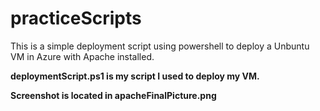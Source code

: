 # practiceScripts

This is a simple deployment script using powershell to deploy a Unbuntu VM in Azure with Apache installed. 

**deploymentScript.ps1 is my script I used to deploy my VM.**

**Screenshot is located in apacheFinalPicture.png**
